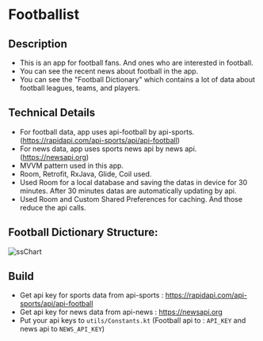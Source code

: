 # Footballist

## Description 

* This is an app for football fans. And ones who are interested in football.
* You can see the recent news about football in the app.
* You can see the "Football Dictionary" which contains a lot of data about football leagues, teams, and players.

## Technical Details

* For football data, app uses api-football by api-sports. (https://rapidapi.com/api-sports/api/api-football)
* For news data, app uses sports news api by news api. (https://newsapi.org)
* MVVM pattern used in this app.
* Room, Retrofit, RxJava, Glide, Coil used.
* Used Room for a local database and saving the datas in device for 30 minutes. After 30 minutes datas are automatically updating by api.
* Used Room and Custom Shared Preferences for caching. And those reduce the api calls.


## Football Dictionary Structure:

![ssChart](https://user-images.githubusercontent.com/93993257/195689394-62618e19-6fc2-44ec-bb5b-6f411ab45cf0.PNG)


## Build

* Get api key for sports data from api-sports : https://rapidapi.com/api-sports/api/api-football
* Get api key for news data from api-news : https://newsapi.org
* Put your api keys to `utils/Constants.kt` (Football api to :  `API_KEY` and news api to `NEWS_API_KEY`)
